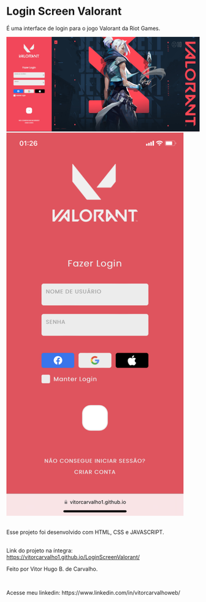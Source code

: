 <h1>Login Screen Valorant</h1>
<p>É uma interface de login para o jogo Valorant da Riot Games.</p>

<img src="./images/jett.png"/>
<br>
<img src="./images/Mobile.PNG" widht="450px" height="1000px">
<br>
<br>
<p>Esse projeto foi desenvolvido com HTML, CSS e JAVASCRIPT.</p>
<br>
Link do projeto na íntegra: <a href="https://vitorcarvalho1.github.io/LoginScreenValorant/">https://vitorcarvalho1.github.io/LoginScreenValorant/</a>
<br>
<p>Feito por Vitor Hugo B. de Carvalho.</p>
<br>
<p>Acesse meu linkedin: <a>https://www.linkedin.com/in/vitorcarvalhoweb/</a></p>



